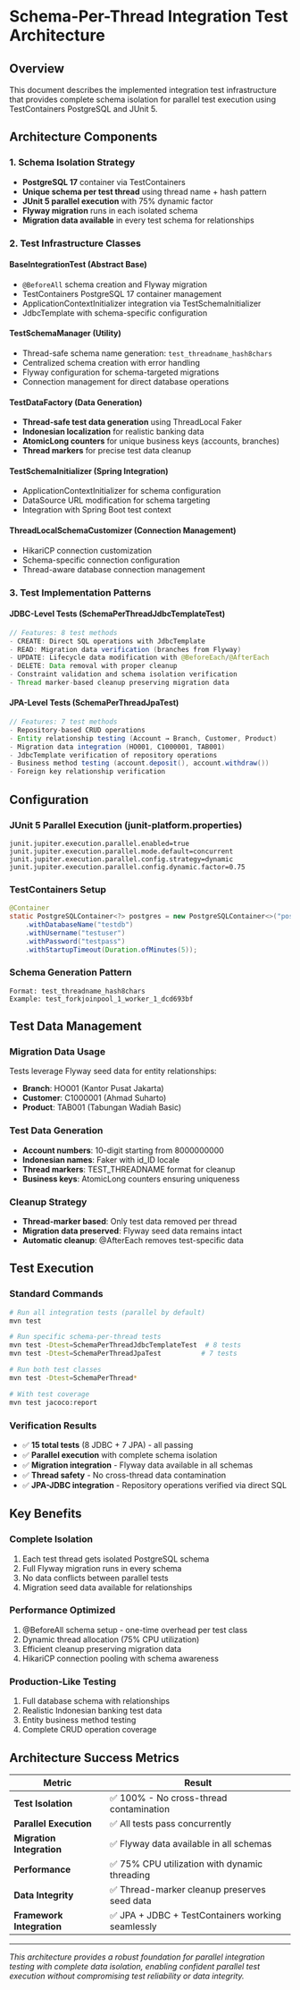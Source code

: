 # Schema-Per-Thread Integration Test Architecture

## Overview

This document describes the implemented integration test infrastructure that provides complete schema isolation for parallel test execution using TestContainers PostgreSQL and JUnit 5.

## Architecture Components

### 1. Schema Isolation Strategy
- **PostgreSQL 17** container via TestContainers
- **Unique schema per test thread** using thread name + hash pattern
- **JUnit 5 parallel execution** with 75% dynamic factor
- **Flyway migration** runs in each isolated schema
- **Migration data available** in every test schema for relationships

### 2. Test Infrastructure Classes

#### BaseIntegrationTest (Abstract Base)
- `@BeforeAll` schema creation and Flyway migration
- TestContainers PostgreSQL 17 container management  
- ApplicationContextInitializer integration via TestSchemaInitializer
- JdbcTemplate with schema-specific configuration

#### TestSchemaManager (Utility)
- Thread-safe schema name generation: `test_threadname_hash8chars`
- Centralized schema creation with error handling
- Flyway configuration for schema-targeted migrations
- Connection management for direct database operations

#### TestDataFactory (Data Generation)
- **Thread-safe test data generation** using ThreadLocal Faker
- **Indonesian localization** for realistic banking data
- **AtomicLong counters** for unique business keys (accounts, branches)
- **Thread markers** for precise test data cleanup

#### TestSchemaInitializer (Spring Integration)
- ApplicationContextInitializer for schema configuration
- DataSource URL modification for schema targeting
- Integration with Spring Boot test context

#### ThreadLocalSchemaCustomizer (Connection Management)
- HikariCP connection customization
- Schema-specific connection configuration
- Thread-aware database connection management

### 3. Test Implementation Patterns

#### JDBC-Level Tests (SchemaPerThreadJdbcTemplateTest)
```java
// Features: 8 test methods
- CREATE: Direct SQL operations with JdbcTemplate
- READ: Migration data verification (branches from Flyway)
- UPDATE: Lifecycle data modification with @BeforeEach/@AfterEach
- DELETE: Data removal with proper cleanup
- Constraint validation and schema isolation verification
- Thread marker-based cleanup preserving migration data
```

#### JPA-Level Tests (SchemaPerThreadJpaTest) 
```java
// Features: 7 test methods  
- Repository-based CRUD operations
- Entity relationship testing (Account → Branch, Customer, Product)
- Migration data integration (HO001, C1000001, TAB001)
- JdbcTemplate verification of repository operations
- Business method testing (account.deposit(), account.withdraw())
- Foreign key relationship verification
```

## Configuration

### JUnit 5 Parallel Execution (junit-platform.properties)
```properties
junit.jupiter.execution.parallel.enabled=true
junit.jupiter.execution.parallel.mode.default=concurrent
junit.jupiter.execution.parallel.config.strategy=dynamic
junit.jupiter.execution.parallel.config.dynamic.factor=0.75
```

### TestContainers Setup
```java
@Container
static PostgreSQLContainer<?> postgres = new PostgreSQLContainer<>("postgres:17")
    .withDatabaseName("testdb")
    .withUsername("testuser")  
    .withPassword("testpass")
    .withStartupTimeout(Duration.ofMinutes(5));
```

### Schema Generation Pattern
```
Format: test_threadname_hash8chars
Example: test_forkjoinpool_1_worker_1_dcd693bf
```

## Test Data Management

### Migration Data Usage
Tests leverage Flyway seed data for entity relationships:
- **Branch**: HO001 (Kantor Pusat Jakarta)
- **Customer**: C1000001 (Ahmad Suharto) 
- **Product**: TAB001 (Tabungan Wadiah Basic)

### Test Data Generation
- **Account numbers**: 10-digit starting from 8000000000
- **Indonesian names**: Faker with id_ID locale
- **Thread markers**: TEST_THREADNAME format for cleanup
- **Business keys**: AtomicLong counters ensuring uniqueness

### Cleanup Strategy
- **Thread-marker based**: Only test data removed per thread
- **Migration data preserved**: Flyway seed data remains intact
- **Automatic cleanup**: @AfterEach removes test-specific data

## Test Execution

### Standard Commands
```bash
# Run all integration tests (parallel by default)
mvn test

# Run specific schema-per-thread tests
mvn test -Dtest=SchemaPerThreadJdbcTemplateTest  # 8 tests
mvn test -Dtest=SchemaPerThreadJpaTest          # 7 tests

# Run both test classes 
mvn test -Dtest=SchemaPerThread*

# With test coverage
mvn test jacoco:report
```

### Verification Results
- ✅ **15 total tests** (8 JDBC + 7 JPA) - all passing
- ✅ **Parallel execution** with complete schema isolation
- ✅ **Migration integration** - Flyway data available in all schemas
- ✅ **Thread safety** - No cross-thread data contamination
- ✅ **JPA-JDBC integration** - Repository operations verified via direct SQL

## Key Benefits

### Complete Isolation
1. Each test thread gets isolated PostgreSQL schema
2. Full Flyway migration runs in every schema
3. No data conflicts between parallel tests
4. Migration seed data available for relationships

### Performance Optimized
1. @BeforeAll schema setup - one-time overhead per test class
2. Dynamic thread allocation (75% CPU utilization)
3. Efficient cleanup preserving migration data
4. HikariCP connection pooling with schema awareness

### Production-Like Testing
1. Full database schema with relationships
2. Realistic Indonesian banking test data  
3. Entity business method testing
4. Complete CRUD operation coverage

## Architecture Success Metrics

| Metric | Result |
|--------|--------|
| **Test Isolation** | ✅ 100% - No cross-thread contamination |
| **Parallel Execution** | ✅ All tests pass concurrently |
| **Migration Integration** | ✅ Flyway data available in all schemas |
| **Performance** | ✅ 75% CPU utilization with dynamic threading |
| **Data Integrity** | ✅ Thread-marker cleanup preserves seed data |
| **Framework Integration** | ✅ JPA + JDBC + TestContainers working seamlessly |

---

*This architecture provides a robust foundation for parallel integration testing with complete data isolation, enabling confident parallel test execution without compromising test reliability or data integrity.*